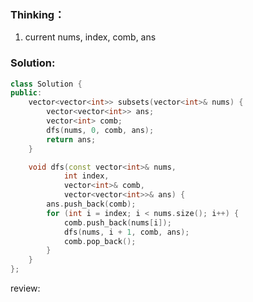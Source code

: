 ### Thinking：
1. current nums, index, comb, ans

### Solution:

```cpp
class Solution {
public:
    vector<vector<int>> subsets(vector<int>& nums) {
        vector<vector<int>> ans;
        vector<int> comb;
        dfs(nums, 0, comb, ans);
        return ans;
    }

	void dfs(const vector<int>& nums,
			int index,
			vector<int>& comb,
			vector<vector<int>>& ans) {
		ans.push_back(comb);
		for (int i = index; i < nums.size(); i++) {
			comb.push_back(nums[i]);
			dfs(nums, i + 1, comb, ans);
			comb.pop_back();
		}	
	}
};
```

review: